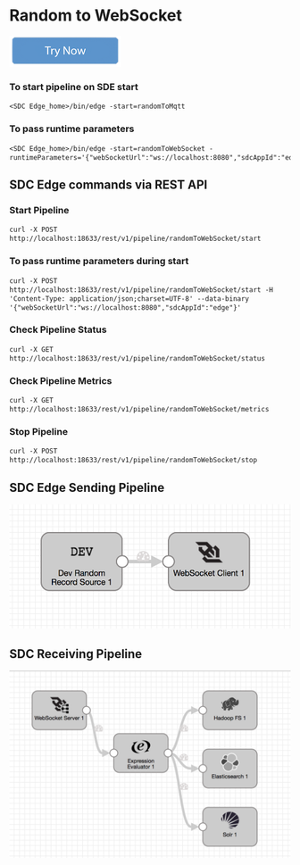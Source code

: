 # Random to WebSocket

[![Try Now](../trynow.png)](http://localhost:18630?pipelineTitle=randomToMqtt&importPipelineFromUrl=https://raw.githubusercontent.com/streamsets/datacollector-edge/master/resources/samplePipelines/randomToMqtt/pipeline.json)

### To start pipeline on SDE start

    <SDC Edge_home>/bin/edge -start=randomToMqtt

### To pass runtime parameters

    <SDC Edge_home>/bin/edge -start=randomToWebSocket -runtimeParameters='{"webSocketUrl":"ws://localhost:8080","sdcAppId":"edge"}'

## SDC Edge commands via REST API

### Start Pipeline
    curl -X POST http://localhost:18633/rest/v1/pipeline/randomToWebSocket/start

### To pass runtime parameters during start
    curl -X POST http://localhost:18633/rest/v1/pipeline/randomToWebSocket/start -H 'Content-Type: application/json;charset=UTF-8' --data-binary '{"webSocketUrl":"ws://localhost:8080","sdcAppId":"edge"}'

### Check Pipeline Status
    curl -X GET http://localhost:18633/rest/v1/pipeline/randomToWebSocket/status

### Check Pipeline Metrics
    curl -X GET http://localhost:18633/rest/v1/pipeline/randomToWebSocket/metrics

### Stop Pipeline
    curl -X POST http://localhost:18633/rest/v1/pipeline/randomToWebSocket/stop


## SDC Edge Sending Pipeline

![Image of SDC Edge Sending Pipeline](edge.png)


## SDC Receiving Pipeline

![Image of SDC Receiving Pipeline](sdcwebsocket.png)
